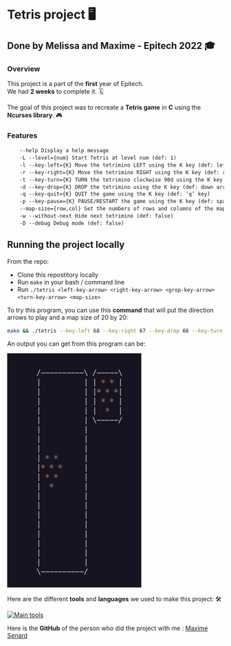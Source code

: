 # Tetris project :desktop_computer:

## Done by Melissa and Maxime - Epitech 2022 :mortar_board:

### Overview

This project is a part of the **first** year of Epitech. <br>
We had **2 weeks** to complete it. :spiral_calendar: <br>

The goal of this project was to recreate a **Tetris game** in **C** using the **Ncurses library**. :video_game:<br>

### Features
```txt
    --help Display a help message
    -L --level={num} Start Tetris at level num (def: 1)
    -l --key-left={K} Move the tetrimino LEFT using the K key (def: left arrow)
    -r --key-right={K} Move the tetrimino RIGHT using the K key (def: right arrow)
    -t --key-turn={K} TURN the tetrimino clockwise 90d using the K key (def: top arrow)
    -d --key-drop={K} DROP the tetrimino using the K key (def: down arrow)
    -q --key-quit={K} QUIT the game using the K key (def: ‘q’ key)
    -p --key-pause={K} PAUSE/RESTART the game using the K key (def: space bar)
    --map-size={row,col} Set the numbers of rows and columns of the map (def: 20,10)
    -w --without-next Hide next tetrimino (def: false)
    -D --debug Debug mode (def: false)
```

## Running the project locally

From the repo:

- Clone this repostitory locally
- Run `make` in your bash / command line
- Run `./tetris <left-key-arrow> <right-key-arrow> <grop-key-arrow> <turn-key-arrow> <map-size>`

To try this program, you can use this **command** that will put the direction arrows to play and a map size of 20 by 20: <br>

```bash
make && ./tetris --key-left 68 --key-right 67 --key-drop 66 --key-turn 65 -map-size=20,20 && make fclean
```

An output you can get from this program can be:

![gameplay.png](assets/gameplay.png)

Here are the different **tools** and **languages** we used to make this project: :hammer_and_wrench:

[![Main tools](https://skillicons.dev/icons?i=c,vscode,github,md&perline=9)](https://github.com/tandpfun/skill-icons)

Here is the **GitHub** of the person who did the project with me :
[Maxime Senard](https://github.com/RedCommand)